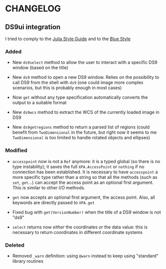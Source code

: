 # CHANGELOG

## DS9ui integration

I tried to comply to the [Julia Style
Guide](https://docs.julialang.org/en/v1/manual/style-guide) and to the [Blue
Style](https://github.com/JuliaDiff/BlueStyle)

### Added

- New `ds9select` method to allow the user to interact with a specific DS9
  window (based on the title)

- New `ds9` method to open a new DS9 window. Relies on the possibility to call
  DS9 from the shell with `ds9` (one could image more complex scenarios, but
  this is probably enough in most cases)

- Now `get` without any type specification automatically converts the output
  to a suitable format

- New `ds9wcs` method to extract the WCS of the currently loaded image in DS9

- New `ds9getregions` method to return a parsed list of regions (could benefit
  from `TwoDimensional` in the future, but right now it seems to me
  `TwoDimensional` is too limited to handle rotated objects and ellipses)

### Modified

- `accesspoint` now is not a `Ref` anymore: it is a typed global (so there is
  no type instability); it saves the full `XPA.AccessPoint` or `nothing` if no
  connection has been established. It is necessary to have `accesspoint` a
  more specific type rather than a string so that all the methods (such as
  `set`, `get`...) can accept the access point as an optional first argument.
  This is similar to other I/O methods.

- `get` now accepts an optional first argument, the access point. Also, all
  keywords are directly passed to `XPA.get`

- Fixed bug with `get(VersionNumber)` when the title of a DS9 window is not
  "ds9"

- `select` returns now _either_ the coordinates _or_ the data value: this is
  necessary to return coordinates in different coordinate systems

### Deleted

- Removed `_warn` definition: using `@warn` instead to keep using "standard"
  library routines

